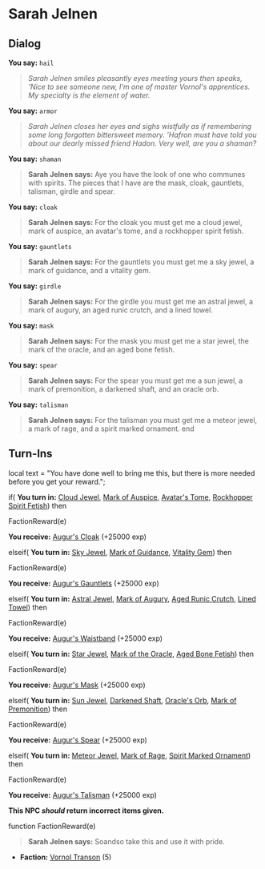 # Sarah Jelnen
## Dialog

**You say:** `hail`



>*Sarah Jelnen smiles pleasantly eyes meeting yours then speaks, 'Nice to see someone new, I'm one of master Vornol's apprentices.  My specialty is the element of water.*

**You say:** `armor`



>*Sarah Jelnen closes her eyes and sighs wistfully as if remembering some long forgotten bittersweet memory. 'Hafron must have told you about our dearly missed friend Hadon. Very well, are you a shaman?*

**You say:** `shaman`



>**Sarah Jelnen says:** Aye you have the look of one who communes with spirits. The pieces that I have are the mask, cloak, gauntlets, talisman, girdle and spear.

**You say:** `cloak`



>**Sarah Jelnen says:** For the cloak you must get me a cloud jewel, mark of auspice, an avatar's tome, and a rockhopper spirit fetish.

**You say:** `gauntlets`



>**Sarah Jelnen says:** For the gauntlets you must get me a sky jewel, a mark of guidance, and a vitality gem.

**You say:** `girdle`



>**Sarah Jelnen says:** For the girdle you must get me an astral jewel, a mark of augury, an aged runic crutch, and a lined towel.

**You say:** `mask`



>**Sarah Jelnen says:** For the mask you must get me a star jewel, the mark of the oracle, and an aged bone fetish.

**You say:** `spear`



>**Sarah Jelnen says:** For the spear you must get me a sun jewel, a mark of premonition, a darkened shaft, and an oracle orb.

**You say:** `talisman`



>**Sarah Jelnen says:** For the talisman you must get me a meteor jewel, a mark of rage, and a spirit marked ornament.
end

## Turn-Ins



local text = "You have done well to bring me this, but there is more needed before you get your reward.";



if( **You turn in:** [Cloud Jewel](/item/4491), [Mark of Auspice](/item/4940), [Avatar's Tome](/item/4949), [Rockhopper Spirit Fetish](/item/4950)) then 


FactionReward(e)


 **You receive:**  [Augur's Cloak](/item/3757) (+25000 exp)

elseif( **You turn in:** [Sky Jewel](/item/4492), [Mark of Guidance](/item/4951), [Vitality Gem](/item/4952)) then 


FactionReward(e)


 **You receive:**  [Augur's Gauntlets](/item/3758) (+25000 exp)

elseif( **You turn in:** [Astral Jewel](/item/4494), [Mark of Augury](/item/4955), [Aged Runic Crutch](/item/4956), [Lined Towel](/item/4957)) then 


FactionReward(e)


 **You receive:**  [Augur's Waistband](/item/3760) (+25000 exp)

elseif( **You turn in:** [Star Jewel](/item/4490), [Mark of the Oracle](/item/4938), [Aged Bone Fetish](/item/4939)) then 


FactionReward(e)


 **You receive:**  [Augur's Mask](/item/3756) (+25000 exp)

elseif( **You turn in:** [Sun Jewel](/item/4488), [Darkened Shaft](/item/4959), [Oracle's Orb](/item/4960), [Mark of Premonition](/item/4958)) then 


FactionReward(e)


 **You receive:**  [Augur's Spear](/item/3761) (+25000 exp)

elseif( **You turn in:** [Meteor Jewel](/item/4493), [Mark of Rage](/item/4953), [Spirit Marked Ornament](/item/4954)) then 


FactionReward(e)


 **You receive:**  [Augur's Talisman](/item/3759) (+25000 exp)

**This NPC *should* return incorrect items given.**

function FactionReward(e)

>**Sarah Jelnen says:** Soandso take this and use it with pride.

* __Faction:__ [Vornol Transon](/faction/1547) (5)